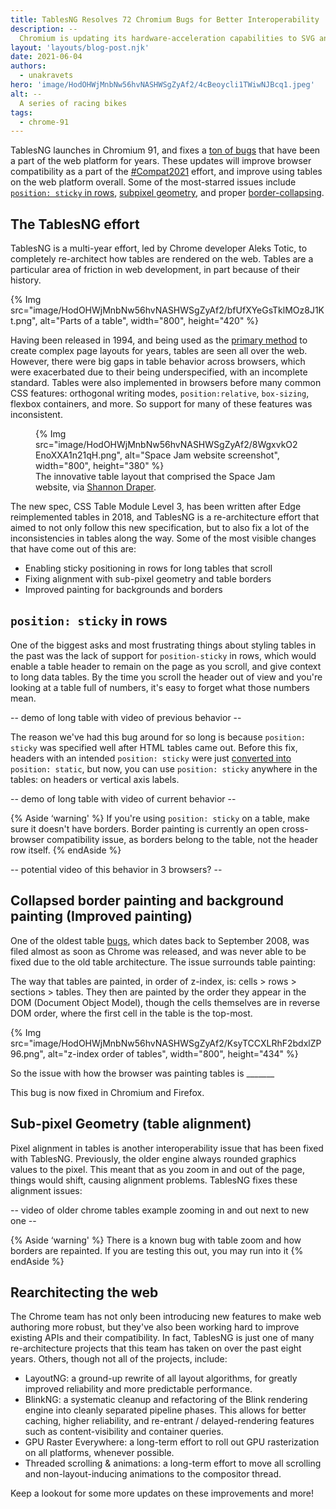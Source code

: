 ```yaml
---
title: TablesNG Resolves 72 Chromium Bugs for Better Interoperability
description: --
  Chromium is updating its hardware-acceleration capabilities to SVG animations, percentage-based transformations, clip-path, background images, and more.
layout: 'layouts/blog-post.njk'
date: 2021-06-04
authors:
  - unakravets
hero: 'image/HodOHWjMnbNw56hvNASHWSgZyAf2/4cBeoycli1TWiwNJBcq1.jpeg'
alt: --
  A series of racing bikes
tags:
  - chrome-91
---
```


TablesNG launches in Chromium 91, and fixes a [ton of bugs](https://bugs.chromium.org/p/chromium/issues/list?q=label%3ATarget-TablesNG&can=2) that have been a part of the web platform for years. These updates will improve browser compatibility as a part of the [#Compat2021](https://web.dev/compat2021/) effort, and improve using tables on the web platform overall. Some of the most-starred issues include [`position: sticky` in rows](https://bugs.chromium.org/p/chromium/issues/detail?id=702927&q=label%3ATarget-TablesNG&can=2&sort=pri), [subpixel geometry](https://bugs.chromium.org/p/chromium/issues/detail?id=377847&q=label%3ATarget-TablesNG&can=2&sort=pri), and proper [border-collapsing](https://bugs.chromium.org/p/chromium/issues/detail?id=2902&q=label%3ATarget-TablesNG&can=2&sort=pri).

## The TablesNG effort

TablesNG is a multi-year effort, led by Chrome developer Aleks Totic, to completely re-architect how tables are rendered on the web. Tables are a particular area of friction in web development, in part because of their history. 

{% Img src="image/HodOHWjMnbNw56hvNASHWSgZyAf2/bfUfXYeGsTklMOz8J1Kt.png", alt="Parts of a table", width="800", height="420" %}

Having been released in 1994, and being used as the [primary method](https://codeburst.io/a-brief-history-of-trends-in-web-design-845b6acb35bc) to create complex page layouts for years, tables are seen all over the web. However, there were big gaps in table behavior across browsers, which were exacerbated due to their being underspecified, with an incomplete standard. Tables were also implemented in browsers before many common CSS features: orthogonal writing modes, `position:relative`, `box-sizing`, flexbox containers, and more. So support for many of these features was inconsistent.

<figure>
{% Img src="image/HodOHWjMnbNw56hvNASHWSgZyAf2/8WgxvkO2EnoXXA1n21qH.png", alt="Space Jam website screenshot", width="800", height="380" %}
<figcaption>The innovative table layout that comprised the Space Jam website, via <a href="https://codeburst.io/a-brief-history-of-trends-in-web-design-845b6acb35bc">Shannon Draper</a>.
</figcaption>
</figure>

The new spec, CSS Table Module Level 3, has been written after Edge reimplemented tables in 2018, and TablesNG is a re-architecture effort that aimed to not only follow this new specification, but to also fix a lot of the inconsistencies in tables along the way. Some of the most visible changes that have come out of this are:

- Enabling sticky positioning in rows for long tables that scroll
- Fixing alignment with sub-pixel geometry and table borders
- Improved painting for backgrounds and borders

## `position: sticky` in rows
One of the biggest asks and most frustrating things about styling tables in the past was the lack of support for `position-sticky` in rows, which would enable a table header to remain on the page as you scroll, and give context to long data tables. By the time you scroll the header out of view and you're looking at a table full of numbers, it's easy to forget what those numbers mean.

-- demo of long table with video of previous behavior --

The reason we've had this bug around for so long is because `position: sticky` was specified well after HTML tables came out. Before this fix, headers with an intended `position: sticky` were just [converted into](https://github.com/w3c/csswg-drafts/issues/3136) `position: static`, but now, you can use `position: sticky` anywhere in the tables: on headers or vertical axis labels. 

-- demo of long table with video of current behavior --


{% Aside ‘warning' %}
If you're using `position: sticky` on a table, make sure it doesn't have borders. Border painting is currently an open cross-browser compatibility issue, as borders belong to the table, not the header row itself.
{% endAside %}

-- potential video of this behavior in 3 browsers? --

## Collapsed border painting and background painting (Improved painting)

One of the oldest table [bugs](https://bugs.chromium.org/p/chromium/issues/detail?id=2902), which dates back to September 2008, was filed almost as soon as Chrome was released, and was never able to be fixed due to the old table architecture. The issue surrounds table painting:

The way that tables are painted, in order of z-index, is: cells > rows > sections > tables. They then are painted by the order they appear in the DOM (Document Object Model), though the cells themselves are in reverse DOM order, where the first cell in the table is the top-most.

{% Img src="image/HodOHWjMnbNw56hvNASHWSgZyAf2/KsyTCCXLRhF2bdxlZP96.png", alt="z-index order of tables", width="800", height="434" %}

So the issue with how the browser was painting tables is _______

This bug is now fixed in Chromium and Firefox.

## Sub-pixel Geometry (table alignment)

Pixel alignment in tables is another interoperability issue that has been fixed with TablesNG. Previously, the older engine always rounded graphics values to the pixel. This meant that as you zoom in and out of the page, things would shift, causing alignment problems. TablesNG fixes these alignment issues:

-- video of older chrome tables example zooming in and out next to new one --

{% Aside ‘warning' %}
There is a known bug with table zoom and how borders are repainted. If you are testing this out, you may run into it
{% endAside %}

## Rearchitecting the web

The Chrome team has not only been introducing new features to make web authoring more robust, but they've also been working hard to improve existing APIs and their compatibility. In fact, TablesNG is just one of many re-architecture projects that this team has taken on over the past eight years. Others, though not all of the projects, include:

- LayoutNG: a ground-up rewrite of all layout algorithms, for greatly improved reliability and more predictable performance.
- BlinkNG: a systematic cleanup and refactoring of the Blink rendering engine into cleanly separated pipeline phases. This allows for better caching, higher reliability, and re-entrant / delayed-rendering features such as content-visibility and container queries.
- GPU Raster Everywhere: a long-term effort to roll out GPU rasterization on all platforms, whenever possible.
- Threaded scrolling & animations: a long-term effort to move all scrolling and non-layout-inducing animations to the compositor thread.

Keep a lookout for some more updates on these improvements and more!

